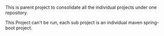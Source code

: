This is parent project to consolidate all the individual projects under one repository.

This Project can't be run, each sub project is an individual maven spring-boot project.